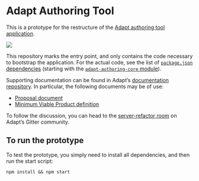 # Adapt Authoring Tool

This is a prototype for the restructure of the [Adapt authoring tool application](https://github.com/adaptlearning/adapt_authoring/issues).

![](http://code.tomtaylor.name/ls/esdoc/badge.svg)

This repository marks the entry point, and only contains the code necessary to bootstrap the application. For the actual code, see the list of [`package.json` dependencies](https://github.com/taylortom/adapt-authoring/blob/master/package.json#L42-L47) (starting with the [`adapt-authoring-core` module](https://github.com/taylortom/adapt-authoring-core)).

Supporting documentation can be found in Adapt’s [documentation repository](https://github.com/adaptlearning/documentation/blob/master/02_authoring_tool/04_feature_development/server_restructure). In particular, the following documents may be of use:
- [Proposal document](https://github.com/adaptlearning/documentation/blob/master/02_authoring_tool/04_feature_development/server_restructure)
- [Minimum Viable Product definition](https://github.com/adaptlearning/documentation/blob/master/02_authoring_tool/04_feature_development/server_restructure/Server-rewrite-mvp-definition.pdf)

To follow the discussion, you can head to the [server-refactor room](https://gitter.im/adaptlearning/server-refactor) on Adapt’s Gitter community.

## To run the prototype

To test the prototype, you simply need to install all dependencies, and then run the start script:
```
npm install && npm start
```
